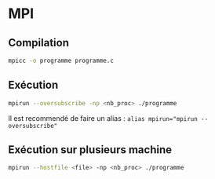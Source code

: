 # MPI

## Compilation 

```bash
mpicc -o programme programme.c
```

## Exécution 

```bash
mpirun --oversubscribe -np <nb_proc> ./programme
```

Il est recommendé de faire un alias : `alias mpirun="mpirun --oversubscribe"`

## Exécution sur plusieurs machine

```bash
mpirun --hostfile <file> -np <nb_proc> ./programme
```


